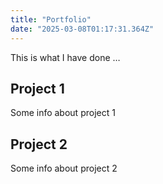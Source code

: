```yaml
---
title: "Portfolio"
date: "2025-03-08T01:17:31.364Z"
---
```



This is what I have done …


## Project 1

Some info about project 1


## Project 2

Some info about project 2

